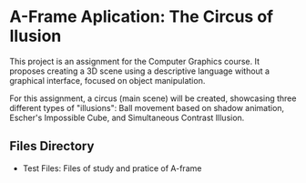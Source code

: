 # A-Frame Aplication: The Circus of Ilusion

This project is an assignment for the Computer Graphics course. It proposes creating a 3D scene using a descriptive language without a graphical interface, focused on object manipulation.

For this assignment, a circus (main scene) will be created, showcasing three different types of "illusions": Ball movement based on shadow animation, Escher's Impossible Cube, and Simultaneous Contrast Illusion.

## Files Directory

- Test Files: Files of study and pratice of A-frame
